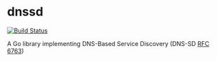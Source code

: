 # dnssd

[![Build Status](https://travis-ci.org/gatkin/dnssd.svg?branch=master)](https://travis-ci.org/gatkin/dnssd)

A Go library implementing DNS-Based Service Discovery (DNS-SD [RFC 6763](https://tools.ietf.org/html/rfc6763))
